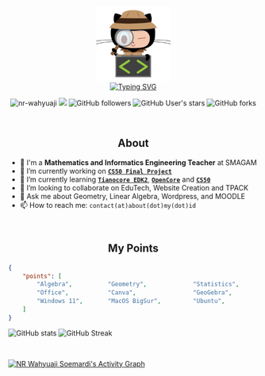 <div align="center">
  <img src="https://raw.githubusercontent.com/nrwahyuaji/nrwahyuaji/main/lgi-img.png" alt="GitHub Computer security" height="150">
</div>
<div align="center">
  <a href="https://git.io/typing-svg"><img src="http://readme-typing-svg.herokuapp.com?font=Inconsolata&weight=900&size=25&pause=1000&color=D47900&center=true&vCenter=true&width=600&lines=Hi!%F0%9F%91%8B%2C+I'm+NR+Wahyuaji+Soemardi;Mathematics+Teacher;Informatics+Engineering+Teacher" alt="Typing SVG" /></a>
  <p align="center">
    <img src="https://komarev.com/ghpvc/?username=nrwahyuaji&label=Profile%20views&color=0e75b6&style=flat" alt="nr-wahyuaji" />
    <img src="https://visitor-badge.laobi.icu/badge?page_id=nrwahyuaji.repoName" />
    <img alt="GitHub followers" src="https://img.shields.io/github/followers/nrwahyuaji?&logoColor=red&style=social">
    <img alt="GitHub User's stars" src="https://img.shields.io/github/stars/nrwahyuaji?affiliations=OWNER%2CCOLLABORATOR%2CORGANIZATION_MEMBER&label=Total%20user%20stars%20in%20all%20repo&logoColor=red&style=social">
    <img alt="GitHub forks" src="https://img.shields.io/github/forks/Aleksey-Voko/TranslatorSelenium?logoColor=red&style=social">

  </p>
</div>

<br>
<h2 align="center">About</h2>

- 🏫 I'm a <b>Mathematics and Informatics Engineering Teacher</b> at SMAGAM
- 🔭 I’m currently working on <a href="https://cs50.harvard.edu/indonesia/2023/project/"><b>`CS50 Final Project`</b></a>
- 🌱 I’m currently learning <a href="https://github.com/edk2-porting"><b>`Tianocore EDK2`</b></a>, <a href="https://dortania.github.io/OpenCore-Install-Guide/"><b>`OpenCore`</b></a> and <a href="https://cs50.harvard.edu/indonesia/2023/"><b>`CS50`</b></a>
- 👯 I’m looking to collaborate on EduTech, Website Creation and TPACK
- 💬 Ask me about Geometry, Linear Algebra, Wordpress, and MOODLE
- 📫 How to reach me: `contact(at)about(dot)my(dot)id`

<br>
<h2 align="center">My Points</h2>

```json
{
    "points": [
        "Algebra",          "Geometry",             "Statistics",         "Calculus",
        "Office",           "Canva",                "GeoGebra",           "VSCode",
        "Windows 11",       "MacOS BigSur",         "Ubuntu",             "CloudLinux"
    ]
}
```

![GitHub stats](https://github-readme-stats.vercel.app/api?username=nrwahyuaji&theme=codeSTACKr&show_icons=true&count_private=true&hide_title=true&hide_border=true&card_width=330)
![GitHub Streak](http://github-readme-streak-stats.herokuapp.com?user=nrwahyuaji&theme=codeSTACKr&hide_border=true&date_format=M%20j%5B%2C%20Y%5D&card_width=330)



<br>

[![NR Wahyuaji Soemardi's Activity Graph](https://github-readme-activity-graph.cyclic.app/graph?username=nrwahyuaji&hide_border=true&border_radius=5px&bg_color=22272e&color=fff&line=f28a00&point=fff)](https://about.my.id)

